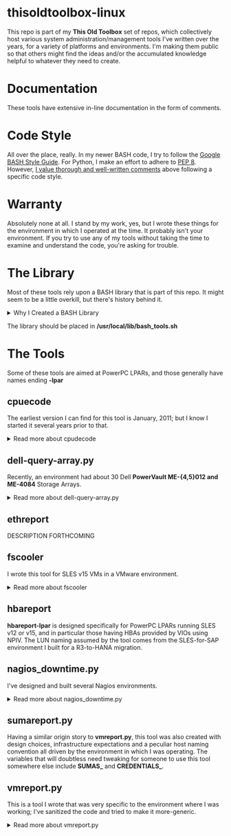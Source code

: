 # thisoldtoolbox-linux
This repo is part of my **This Old Toolbox** set of repos, which collectively host various system administration/management tools I've written over the years, for a variety of platforms and environments. I'm making them public so that others might find the ideas and/or the accumulated knowledge helpful to whatever they need to create.

# Documentation
These tools have extensive in-line documentation in the form of comments.

# Code Style
All over the place, really. In my newer BASH code, I try to follow the [Google BASH Style Guide](https://google.github.io/styleguide/shellguide.html). For Python, I make an effort to adhere to [PEP 8](https://peps.python.org/pep-0008/). However, [I value thorough and well-written comments](https://github.com/QuantumTux/thisoldtoolbox-linux/wiki/What-is-it-About-Documentation%3F) above following a specific code style.

# Warranty
Absolutely none at all. I stand by my work, yes, but I wrote these things for the environment in which I operated at the time. It probably isn't your environment. If you try to use any of my tools without taking the time to examine and understand the code, you're asking for trouble.

# The Library
Most of these tools rely upon a BASH library that is part of this repo. It might seem to be a little overkill, but there's history behind it.

<details>

<summary>Why I Created a BASH Library</summary>

  I started developing tools in a PaaS environment hosting RHEL v2.1 through v4. As time went on, it included RHEL v5 through v7, and I typically had to support **N-3** (at one point, **N-4**!) versions of the OS. This issues were multiplied by the number of hardware vendors, which included IBM, HP, Sun (back when they sold X86-based hardware) and eventually VMware and Dell. When I moved to a SUSE environment, I had to deal with SLES v11 through v15, and added IBM Power9 LPARs (and even AIX v7) to the mix.

  The bottom line: it was hard to code a script that worked everywhere, and as part of easing that burden, I created a library that helped insulate me from the variations between OS versions and hardware platforms.

  Since leaving that older PaaS environment, I have slowly been re-factoring my tools to focus on modern OS versions and modern hardware, but the library proved helpful, so I generally still use it.

</details>

The library should be placed in **/usr/local/lib/bash_tools.sh**

# The Tools

Some of these tools are aimed at PowerPC LPARs, and those generally have names ending **-lpar**

## cpuecode
The earliest version I can find for this tool is January, 2011; but I know I started it several years prior to that.
<details>
<summary>Read more about cpudecode</summary>
  
  In the environment at that time, the host population was almost entirely physical, and there was a need to evaluate those systems, on the fly, during OS install. While the environment eventually shifted towards virtual hosts, the tool was still useful from time to time. It also became handy when in the time of Spectre/Meltdown, and proved helpful in the PowerPC environment.

  Originally, the information on CPU flag meanings was in one huge **case** statement; I defend that by noting back in 2009, x86 CPUs had a lot fewer flags (dual-core was around, but quad-core wasn't yet common). In preparation for publishing it here, I took the vast majority of that information and moved it into the **cpudecode-data** file (a comment tells you where it needs to live), which basically just declares an array and populates it. The tools also depends on the BASH library.
  
</details>

## dell-query-array.py
Recently, an environment had about 30 Dell **PowerVault ME-{4,5}012 and ME-4084** Storage Arrays.
<details>
<summary>Read more about dell-query-array.py</summary>
  
  We didn't have a coherent monitoring/alerting strategy, so we weren't always aware of issues on a timely basis. While we were in the process of addressing that shortcoming, I developed this tool to meet dual needs. First, it provided a quick way for anyone in Operations to get a moment-in-time view of any Storage Array in the environment. Second, it provided a potential mechanism for the Monitoring Team (who were separate from Operations) to peek into a given Storage Array to gather detailed information when constructing an alert.

  **IMPORTANT!** This tool makes a number of assumptions about the environment in which it operates. These are detailed in the _Notes_ section of the comment header.

  One of my planned improvements was to provide a way for the tool to retrieve the password for the Management Controller login from a vault such as **1Password** or **LastPass** or whatever. That would be something very specific to the environment, and so I don't include it in this version. However, I have included a **man** page for the tool.

</details>

## ethreport
DESCRIPTION FORTHCOMING

## fscooler
I wrote this tool for SLES v15 VMs in a VMware environment.
<details>
<summary>Read more about fscooler</summary>
  
It automates XFS _Freeze_ and _Thaw_ operations during backups (basically, it "settles" the filesystems so the backup is "clean"). Invocation is controlled by the **open-vm-tools** configuration file `/etc/vmware-tools/tools.conf`, specifically the **[vmbackup]** stanza. Among other features, it allows definition of an "immune" Volume Group; that is, an LVM VG where no filesystem in that VG will be frozen. This is important, as freezing something like **/var** or **/tmp**, even for a second, can trigger catastrophic failures in other processes.

It's also important to note that this tool **_assumes_** that filesystems are all defined in/mounted by **/etc/fstab** and the entries use a "standard" syntax. Before deploying this tool in your environment, check my assumptions about that, and adjust the code if needed.

</details>

## hbareport
**hbareport-lpar** is designed specifically for PowerPC LPARs running SLES v12 or v15, and in particular those having HBAs provided by VIOs using NPIV. The LUN naming assumed by the tool comes from the SLES-for-SAP environment I built for a R3-to-HANA migration.

## nagios_downtime.py
I've designed and built several Nagios environments.
<details>
<summary>Read more about nagios_downtime.py</summary>
  
At one point, I developed this tool to integrate with other automation so those processes could exert a limited control over Nagios (specifically, the generation of alerts), specifically during process flows that I noticed tended to generate false-positive notifications.

This tool expects to run as an **unprivileged** user (so don't try to run it as **root**); it also expects that user to be a member of a specific Group (identified by numeric **GID**). If you want to integrate it into your environment, then you'll need to tweak several variables, including **NAGIOS_URL_** and **REQUIRED_GROUP_**; of course, as currently engineered, the user ID under which it runs must also be recognized by your Nagios installation (and have control over the target objects).

</details>

## sumareport.py
Having a similar origin story to **vmreport.py**, this tool was also created with design choices, infrastructure expectations and a peculiar host naming convention all driven by the environment in which I was operating. The variables that will doubtless need tweaking for someone to use this tool somewhere else include **SUMAS_** and **CREDENTIALS_**.

## vmreport.py
This is a tool I wrote that was very specific to the environment where I was working; I've sanitized the code and tried to make it more-generic.
<details>
<summary>Read more about vmreport.py</summary>

That said, by design, it is limited to operating against, at most, two ESXi infrastructures (and assumes those are in different data centers, although that's not a critical distinction). There's logic to find a specific host (sort of a "Does a VM with this name exist in this place?" check); the code assumes a host naming convention that, again, was peculiar to the original environment. Bottom Line: You'll need to adapt this tool to **your** environment, don't try to use it as-is. Mainly, I'm publishing it because I found the existing examples of how to use the Python vSphere modules a bit wanting, and I think my code does a better job of demonstrating the basic functionality and making it easy for someone else to understand and adapt to their needs.

</details>
